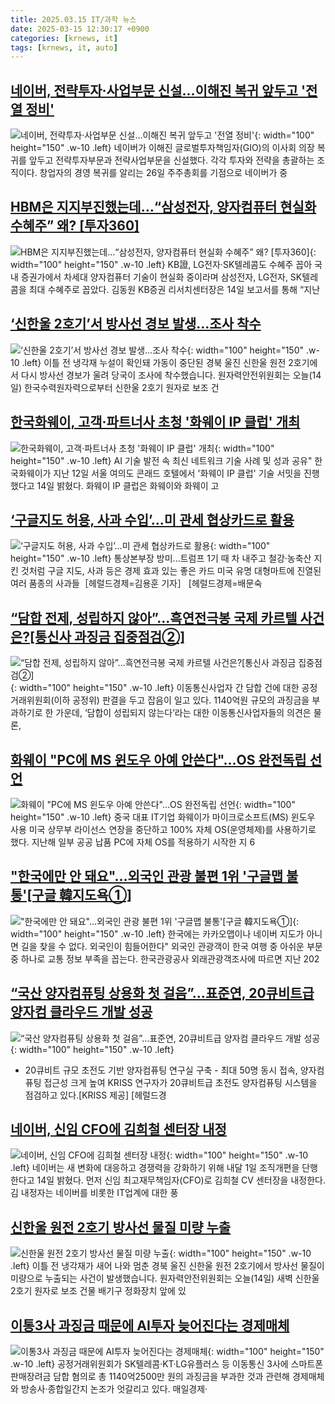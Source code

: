 ```yaml
---
title: 2025.03.15 IT/과학 뉴스
date: 2025-03-15 12:30:17 +0900
categories: [krnews, it]
tags: [krnews, it, auto]
---
```

## [네이버, 전략투자·사업부문 신설…이해진 복귀 앞두고 '전열 정비'](https://n.news.naver.com/mnews/article/015/0005106228)

![네이버, 전략투자·사업부문 신설…이해진 복귀 앞두고 '전열 정비'](https://mimgnews.pstatic.net/image/origin/015/2025/03/14/5106228.jpg?type=nf220_150){: width="100" height="150" .w-10 .left}
네이버가 이해진 글로벌투자책임자(GIO)의 이사회 의장 복귀를 앞두고 전략투자부문과 전략사업부문을 신설했다. 각각 투자와 전략을 총괄하는 조직이다. 창업자의 경영 복귀를 알리는 26일 주주총회를 기점으로 네이버가 중

## [HBM은 지지부진했는데…“삼성전자, 양자컴퓨터 현실화 수혜주” 왜? [투자360]](https://n.news.naver.com/mnews/article/016/0002442012)

![HBM은 지지부진했는데…“삼성전자, 양자컴퓨터 현실화 수혜주” 왜? [투자360]](https://mimgnews.pstatic.net/image/origin/016/2025/03/14/2442012.jpg?type=nf220_150){: width="100" height="150" .w-10 .left}
KB證, LG전자·SK텔레콤도 수혜주 꼽아 국내 증권가에서 차세대 양자컴퓨터 기술이 현실화 중이라며 삼성전자, LG전자, SK텔레콤을 최대 수혜주로 꼽았다. 김동원 KB증권 리서치센터장은 14일 보고서를 통해 “지난

## [‘신한울 2호기’서 방사선 경보 발생…조사 착수](https://n.news.naver.com/mnews/article/056/0011911439)

![‘신한울 2호기’서 방사선 경보 발생…조사 착수](https://mimgnews.pstatic.net/image/origin/056/2025/03/14/11911439.jpg?type=nf220_150){: width="100" height="150" .w-10 .left}
이틀 전 냉각재 누설이 확인돼 가동이 중단된 경북 울진 신한울 원전 2호기에서 다시 방사선 경보가 울려 당국이 조사에 착수했습니다. 원자력안전위원회는 오늘(14일) 한국수력원자력으로부터 신한울 2호기 원자로 보조 건

## [한국화웨이, 고객·파트너사 초청 '화웨이 IP 클럽' 개최](https://n.news.naver.com/mnews/article/001/0015266402)

![한국화웨이, 고객·파트너사 초청 '화웨이 IP 클럽' 개최](https://mimgnews.pstatic.net/image/origin/001/2025/03/14/15266402.jpg?type=nf220_150){: width="100" height="150" .w-10 .left}
AI 기술 발전 속 최신 네트워크 기술 사례 및 성과 공유" 한국화웨이가 지난 12일 서울 여의도 콘래드 호텔에서 '화웨이 IP 클럽' 기술 서밋을 진행했다고 14일 밝혔다. 화웨이 IP 클럽은 화웨이와 화웨이 고

## [‘구글지도 허용, 사과 수입’...미 관세 협상카드로 활용](https://n.news.naver.com/mnews/article/016/0002442161)

![‘구글지도 허용, 사과 수입’...미 관세 협상카드로 활용](https://mimgnews.pstatic.net/image/origin/016/2025/03/14/2442161.jpg?type=nf220_150){: width="100" height="150" .w-10 .left}
통상본부장 방미...트럼프 1기 때 차 내주고 철강·농축산 지킨 것처럼 구글 지도, 사과 등은 경제 효과 있는 좋은 카드 미국 유명 대형마트에 진열된 여러 품종의 사과들［헤럴드경제=김용훈 기자］ [헤럴드경제=배문숙

## [“담합 전제, 성립하지 않아”…흑연전극봉 국제 카르텔 사건은?[통신사 과징금 집중점검②]](https://n.news.naver.com/mnews/article/138/0002192637)

![“담합 전제, 성립하지 않아”…흑연전극봉 국제 카르텔 사건은?[통신사 과징금 집중점검②]](https://mimgnews.pstatic.net/image/origin/138/2025/03/14/2192637.jpg?type=nf220_150){: width="100" height="150" .w-10 .left}
이동통신사업자 간 담합 건에 대한 공정거래위원회(이하 공정위) 판결을 두고 잡음이 일고 있다. 1140억원 규모의 과징금을 부과하기로 한 가운데, ‘담합이 성립되지 않는다’라는 대한 이동통신사업자들의 의견은 물론,

## [화웨이 "PC에 MS 윈도우 아예 안쓴다"…OS 완전독립 선언](https://n.news.naver.com/mnews/article/008/0005166008)

![화웨이 "PC에 MS 윈도우 아예 안쓴다"…OS 완전독립 선언](https://mimgnews.pstatic.net/image/origin/008/2025/03/14/5166008.jpg?type=nf220_150){: width="100" height="150" .w-10 .left}
중국 대표 IT기업 화웨이가 마이크로소프트(MS) 윈도우 사용 미국 상무부 라이선스 연장을 중단하고 100% 자체 OS(운영체제)를 사용하기로 했다. 지난해 일부 공공 납품 PC에 자체 OS를 적용하기 시작한 지 6

## ["한국에만 안 돼요"…외국인 관광 불편 1위 '구글맵 불통'[구글 韓지도욕①]](https://n.news.naver.com/mnews/article/003/0013120971)

!["한국에만 안 돼요"…외국인 관광 불편 1위 '구글맵 불통'[구글 韓지도욕①]](https://mimgnews.pstatic.net/image/origin/003/2025/03/15/13120971.jpg?type=nf220_150){: width="100" height="150" .w-10 .left}
한국에는 카카오맵이나 네이버 지도가 아니면 길을 찾을 수 없다. 외국인이 힘들어한다" 외국인 관광객이 한국 여행 중 아쉬운 부문 중 하나로 교통 정보 부족을 꼽는다. 한국관광공사 외래관광객조사에 따르면 지난 202

## [“국산 양자컴퓨팅 상용화 첫 걸음”…표준연, 20큐비트급 양자컴 클라우드 개발 성공](https://n.news.naver.com/mnews/article/016/0002441990)

![“국산 양자컴퓨팅 상용화 첫 걸음”…표준연, 20큐비트급 양자컴 클라우드 개발 성공](https://mimgnews.pstatic.net/image/origin/016/2025/03/14/2441990.jpg?type=nf220_150){: width="100" height="150" .w-10 .left}
- 20큐비트 규모 초전도 기반 양자컴퓨팅 연구실 구축 - 최대 50명 동시 접속, 양자컴퓨팅 접근성 크게 높여 KRISS 연구자가 20큐비트급 초전도 양자컴퓨팅 시스템을 점검하고 있다.[KRISS 제공] [헤럴드경

## [네이버, 신임 CFO에 김희철 센터장 내정](https://n.news.naver.com/mnews/article/215/0001201883)

![네이버, 신임 CFO에 김희철 센터장 내정](https://mimgnews.pstatic.net/image/origin/215/2025/03/14/1201883.jpg?type=nf220_150){: width="100" height="150" .w-10 .left}
네이버는 새 변화에 대응하고 경쟁력을 강화하기 위해 내달 1일 조직개편을 단행한다고 14일 밝혔다. 먼저 신임 최고재무책임자(CFO)로 김희철 CV 센터장을 내정한다. 김 내정자는 네이버를 비롯한 IT업계에 대한 풍

## [신한울 원전 2호기 방사선 물질 미량 누출](https://n.news.naver.com/mnews/article/052/0002165566)

![신한울 원전 2호기 방사선 물질 미량 누출](https://mimgnews.pstatic.net/image/origin/052/2025/03/14/2165566.jpg?type=nf220_150){: width="100" height="150" .w-10 .left}
이틀 전 냉각재가 새어 나와 멈춘 경북 울진 신한울 원전 2호기에서 방사선 물질이 미량으로 누출되는 사건이 발생했습니다. 원자력안전위원회는 오늘(14일) 새벽 신한울 2호기 원자로 보조 건물 배기구 정화장치 앞에 있

## [이통3사 과징금 때문에 AI투자 늦어진다는 경제매체](https://n.news.naver.com/mnews/article/006/0000128986)

![이통3사 과징금 때문에 AI투자 늦어진다는 경제매체](https://mimgnews.pstatic.net/image/origin/006/2025/03/14/128986.jpg?type=nf220_150){: width="100" height="150" .w-10 .left}
공정거래위원회가 SK텔레콤·KT·LG유플러스 등 이동통신 3사에 스마트폰 판매장려금 담합 혐의로 총 1140억2500만 원의 과징금을 부과한 것과 관련해 경제매체와 방송사·종합일간지 논조가 엇갈리고 있다. 매일경제·

